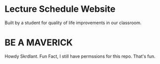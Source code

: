 # Lecture Schedule Website
Built by a student for quality of life improvements in our classroom.

# BE A MAVERICK





Howdy Skrdlant. Fun Fact, I still have permssions for this repo. That's fun. 
